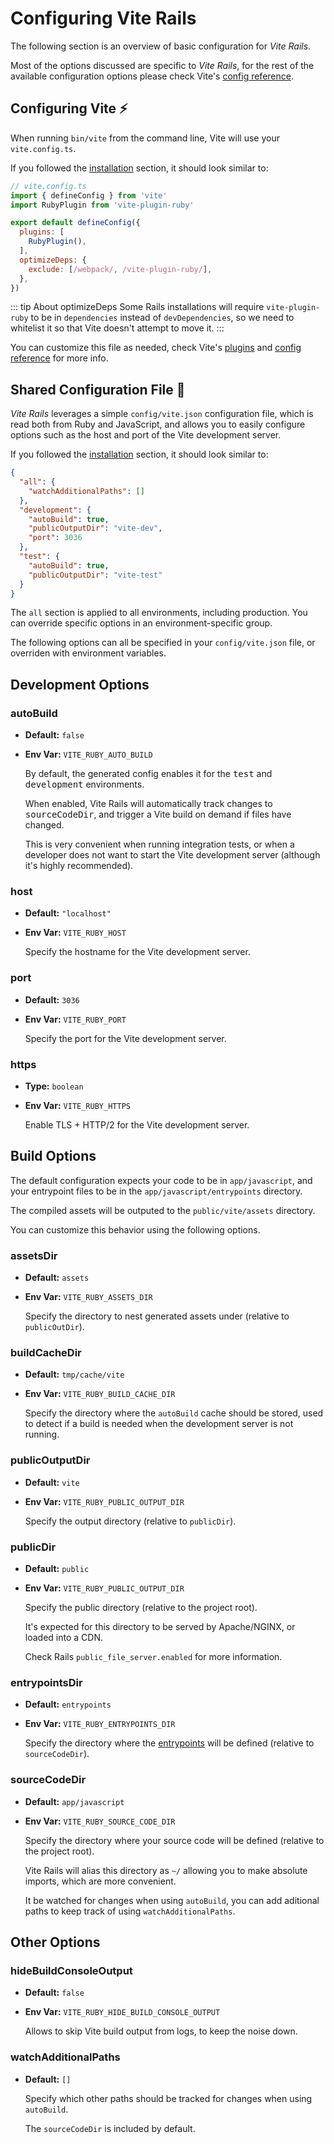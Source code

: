 [installation]: /guide/#installation-💿
[config reference]: https://vitejs.dev/config/
[plugins]: https://vitejs.dev/plugins/
[entrypoints]: https://vitejs.dev/guide/build.html#multi-page-app

# Configuring Vite Rails

The following section is an overview of basic configuration for _Vite Rails_.

Most of the options discussed are specific to _Vite Rails_, for the rest of the
available configuration options please check Vite's [config reference].

## Configuring Vite ⚡

When running `bin/vite` from the command line, Vite will use your `vite.config.ts`.

If you followed the [installation] section, it should look similar to:

```js
// vite.config.ts
import { defineConfig } from 'vite'
import RubyPlugin from 'vite-plugin-ruby'

export default defineConfig({
  plugins: [
    RubyPlugin(),
  ],
  optimizeDeps: {
    exclude: [/webpack/, /vite-plugin-ruby/],
  },
})
```

::: tip About optimizeDeps
Some Rails installations will require `vite-plugin-ruby` to be in `dependencies` instead of `devDependencies`, so we need to whitelist it so that Vite doesn't attempt to move it.
:::

You can customize this file as needed, check Vite's [plugins] and [config reference] for more info.

## Shared Configuration File 📄

_Vite Rails_ leverages a simple `config/vite.json` configuration file, which is
read both from Ruby and JavaScript, and allows you to easily configure options
such as the host and port of the Vite development server.

If you followed the [installation] section, it should look similar to:

```json
{
  "all": {
    "watchAdditionalPaths": []
  },
  "development": {
    "autoBuild": true,
    "publicOutputDir": "vite-dev",
    "port": 3036
  },
  "test": {
    "autoBuild": true,
    "publicOutputDir": "vite-test"
  }
}
```

The `all` section is applied to all environments, including production. You can override specific options in an environment-specific group.

The following options can all be specified in your `config/vite.json` file, or
overriden with environment variables.

## Development Options

### autoBuild

- **Default:** `false`
- **Env Var:** `VITE_RUBY_AUTO_BUILD`

  By default, the generated config enables it for the <kbd>test</kbd> and <kbd>development</kbd> environments.

  When enabled, Vite Rails will automatically track changes to <kbd>sourceCodeDir</kbd>,
  and trigger a Vite build on demand if files have changed.

  This is very convenient when running integration tests, or when a developer
  does not want to start the Vite development server (although it's highly recommended).

### host

- **Default:** `"localhost"`
- **Env Var:** `VITE_RUBY_HOST`

  Specify the hostname for the Vite development server.

### port

- **Default:** `3036`
- **Env Var:** `VITE_RUBY_PORT`

  Specify the port for the Vite development server.

### https

- **Type:** `boolean`
- **Env Var:** `VITE_RUBY_HTTPS`

  Enable TLS + HTTP/2 for the Vite development server.

## Build Options

The default configuration expects your code to be in `app/javascript`, and your
entrypoint files to be in the `app/javascript/entrypoints` directory.

The compiled assets will be outputed to the `public/vite/assets` directory.

You can customize this behavior using the following options.

### assetsDir

- **Default:** `assets`
- **Env Var:** `VITE_RUBY_ASSETS_DIR`

  Specify the directory to nest generated assets under (relative to `publicOutDir`).

### buildCacheDir

- **Default:** `tmp/cache/vite`
- **Env Var:** `VITE_RUBY_BUILD_CACHE_DIR`

  Specify the directory where the `autoBuild` cache should be stored, used to
  detect if a build is needed when the development server is not running.

### publicOutputDir

- **Default:** `vite`
- **Env Var:** `VITE_RUBY_PUBLIC_OUTPUT_DIR`

  Specify the output directory (relative to `publicDir`).

### publicDir

- **Default:** `public`
- **Env Var:** `VITE_RUBY_PUBLIC_OUTPUT_DIR`

  Specify the public directory (relative to the project root).

  It's expected for this directory to be served by Apache/NGINX, or loaded into a CDN.

  Check Rails `public_file_server.enabled` for more information.

### entrypointsDir

- **Default:** `entrypoints`
- **Env Var:** `VITE_RUBY_ENTRYPOINTS_DIR`

  Specify the directory where the [entrypoints] will be defined (relative to `sourceCodeDir`).

### sourceCodeDir

- **Default:** `app/javascript`
- **Env Var:** `VITE_RUBY_SOURCE_CODE_DIR`

  Specify the directory where your source code will be defined (relative to the project root).

  Vite Rails will alias this directory as `~/` allowing you to make absolute imports, which are more convenient.

  It be watched for changes when using `autoBuild`, you can add aditional paths
  to keep track of using `watchAdditionalPaths`.

## Other Options

### hideBuildConsoleOutput

- **Default:** `false`
- **Env Var:** `VITE_RUBY_HIDE_BUILD_CONSOLE_OUTPUT`

  Allows to skip Vite build output from logs, to keep the noise down.

### watchAdditionalPaths

- **Default:** `[]`

  Specify which other paths should be tracked for changes when using `autoBuild`.

  The `sourceCodeDir` is included by default.
